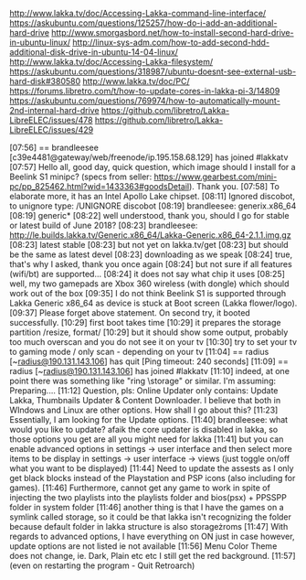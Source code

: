 ﻿http://www.lakka.tv/doc/Accessing-Lakka-command-line-interface/
https://askubuntu.com/questions/125257/how-do-i-add-an-additional-hard-drive
http://www.smorgasbord.net/how-to-install-second-hard-drive-in-ubuntu-linux/
http://linux-sys-adm.com/how-to-add-second-hdd-additional-disk-drive-in-ubuntu-14-04-linux/
http://www.lakka.tv/doc/Accessing-Lakka-filesystem/
https://askubuntu.com/questions/318987/ubuntu-doesnt-see-external-usb-hard-disk#380580
http://www.lakka.tv/doc/PC/
https://forums.libretro.com/t/how-to-update-cores-in-lakka-pi-3/14809
https://askubuntu.com/questions/769974/how-to-automatically-mount-2nd-internal-hard-drive
https://github.com/libretro/Lakka-LibreELEC/issues/478
https://github.com/libretro/Lakka-LibreELEC/issues/429

[07:56] == brandleesee [c39e4481@gateway/web/freenode/ip.195.158.68.129] has joined #lakkatv
[07:57] <brandleesee> Hello all, good day, quick question, which image should I install for a Beelink S1 minipc? (specs from seller: https://www.gearbest.com/mini-pc/pp_825462.html?wid=1433363#goodsDetail). Thank you.
[07:58] <brandleesee> To elaborate more, it has an Intel Apollo Lake chipset.
[08:11] Ignored discobot, to unignore type: /UNIGNORE discobot
[08:19] <vudiq> brandleesee: generix.x86_64
[08:19] <vudiq> generic*
[08:22] <brandleesee> well understood, thank you, should I go for stable or latest build of June 2018?
[08:23] <vudiq> brandleesee: http://le.builds.lakka.tv/Generic.x86_64/Lakka-Generic.x86_64-2.1.1.img.gz
[08:23] <vudiq> latest stable
[08:23] <vudiq> but not yet on lakka.tv/get
[08:23] <vudiq> but should be the same as latest devel
[08:23] <brandleesee> downloading as we speak
[08:24] <brandleesee> true, that's why I asked, thank you once again
[08:24] <vudiq> but not sure if all features (wifi/bt) are supported...
[08:24] <vudiq> it does not say what chip it uses
[08:25] <brandleesee> well, my two gamepads are Xbox 360 wireless (with dongle) which should work out of the box
[09:35] <brandleesee> I do not think Beelink S1 is supported through Lakka Generic x86_64 as device is stuck at Boot screen (Lakka flower/logo).
[09:37] <brandleesee> Please forget above statement. On second try, it booted successfully.
[10:29] <vudiq> first boot takes time
[10:29] <vudiq> it prepares the storage partition /resize, format/
[10:29] <vudiq> but it should show some output, probably too much overscan and you do not see it on your tv
[10:30] <vudiq> try to set your tv to gaming mode / only scan - depending on your tv
[11:04] == radius [~radius@190.131.143.106] has quit [Ping timeout: 240 seconds]
[11:09] == radius [~radius@190.131.143.106] has joined #lakkatv
[11:10] <brandleesee> indeed, at one point there was something like "ring \storage" or similar. I'm assuming: Preparing....
[11:12] <brandleesee> Question, pls: Online Updater only contains: Update Lakka, Thumbnails Updater & Content Downloader. I believe that both in WIndows and Linux are other options. How shall I go about this?
[11:23] <brandleesee> Essentially, I am looking for the Update options.
[11:40] <vudiq> brandleesee: what would you like to update? afaik the core updater is disabled in lakka, so those options you get are all you might need for lakka
[11:41] <vudiq> but you can enable advanced options in settings -> user interface and then select more items to be display in settings -> user interface -> views (just toggle on/off what you want to be displayed)
[11:44] <brandleesee> Need to update the assests as I only get black blocks instead of the Playstation and PSP icons (also including for games).
[11:46] <brandleesee> Furthermore, cannot get any game to work in spite of injecting the two playlists into the playlists folder and bios(psx) + PPSSPP folder in system folder
[11:46] <brandleesee> another thing is that I have the games on a symlink called storage, so it could be that lakka isn't recognizing the folder because default folder in lakka structure is also storageżroms
[11:47] <brandleesee> With regards to advanced options, I have everything on ON just in case however, update options are not listed ie not available
[11:56] <brandleesee> Menu Color Theme does not change, ie. Dark, Plain etc etc I still get the red background.
[11:57] <brandleesee> (even on restarting the program - Quit Retroarch)
